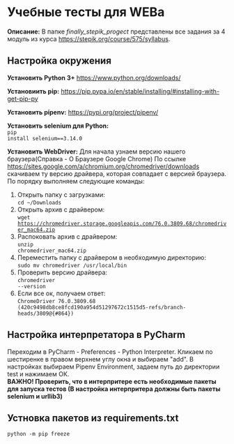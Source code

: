 <H1>Учебные тесты для WEBа</H1>

**Описание:** В папке <i>finally_stepik_progect</i> представлены все задания за 4 модуль из курса https://stepik.org/course/575/syllabus.

<H2>Настройка окружения</H2>

**Установить Python 3+**
https://www.python.org/downloads/

**Установиить pip:**
https://pip.pypa.io/en/stable/installing/#installing-with-get-pip-py

**Установить pipenv:**
https://pypi.org/project/pipenv/

**Установить selenium для Python:**
<br><code>pip install selenium==3.14.0</code>

**Установить WebDriver:**
Для начала узнаем версию нашего браузера(Справка - О Браузере Google Chrome)
По ссылке https://sites.google.com/a/chromium.org/chromedriver/downloads скачиваем ту версию драйвера, которая совпадает с версией браузера. 
<br>По порядку выполняем следующие команды:
1) Открыть папку с загрузками:
   <br><code>cd ~/Downloads</code>
2) Открыть архив с драйвером: 
   <br><code>wget https://chromedriver.storage.googleapis.com/76.0.3809.68/chromedriver_mac64.zip </code>
3) Распоковать архив с драйвером:
   <br><code>unzip chromedriver_mac64.zip</code>
4) Переместить папку с драйвером в необходимую директорию:
   <br><code>sudo mv chromedriver /usr/local/bin</code>
5) Проверить версию драйвера:
   <br><code>chromedriver --version</code>
6) Если все ок, получаем ответ:
<br><code>ChromeDriver 76.0.3809.68 (420c9498db8ce8fcd190a954d51297672c1515d5-refs/branch-heads/3809@{#864})</code>

<H2>Настройка интерпретатора в PyCharm</H2>

Переходим в PyCharm - Preferences - Python Interpreter.
Кликаем по шестиренке в правом верхнем углу окна и выбираем "add".
В настройках выбираем Pipenv Environment, задаем путь до директории test и нажимаем ОК.
<br><b>ВАЖНО! Проверить, что в интерпритере есть необходимые пакеты для запуска тестов (В настройка интерпритера должны быть пакеты selenium и urllib3)</b>

<H2>Устновка пакетов из requirements.txt</H2>
<code>python -m pip freeze</code>

